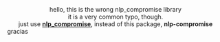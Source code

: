 <div align="center">
hello, this is the wrong nlp_compromise library
<div>
  it is a very common typo, though.
</div>
just use <a href="https://www.npmjs.com/package/nlp_compromise"><b>nlp_compromise</b></a>, instead of this package, <b>nlp-compromise</b>
</div>
gracias
